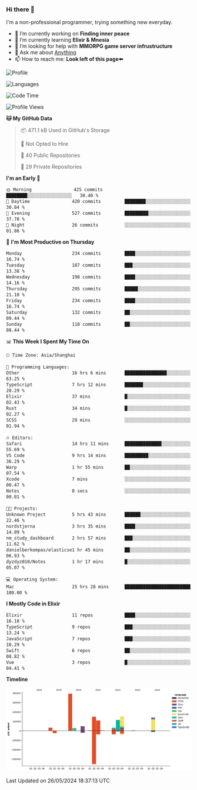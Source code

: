 ### Hi there 👋

I'm a non-professional programmer, trying something new everyday.

<!--
**dyzdyz010/dyzdyz010** is a ✨ _special_ ✨ repository because its `README.md` (this file) appears on your GitHub profile.
-->

- 🔭 I’m currently working on **Finding inner peace**
- 🌱 I’m currently learning **Elixir & Mnesia**
- 🤔 I’m looking for help with **MMORPG game server infrustructure**
- 💬 Ask me about [Anything](https://github.com/dyzdyz010/dyzdyz010/issues)
- 📫 How to reach me: **Look left of this page⬅️**

<!-- - 👯 I’m looking to collaborate on
- 😄 Pronouns: ...
- ⚡ Fun fact: ...
 -->
 
![Profile](https://github-readme-stats.vercel.app/api?username=dyzdyz010&count_private=true&show_icons=true&theme=dracula)

![Languages](https://github-readme-stats.vercel.app/api/top-langs/?username=dyzdyz010&layout=compact&theme=dracula)

<!--START_SECTION:waka-->
![Code Time](http://img.shields.io/badge/Code%20Time-1%2C536%20hrs%206%20mins-blue)

![Profile Views](http://img.shields.io/badge/Profile%20Views-7-blue)

**🐱 My GitHub Data** 

> 📦 471.1 kB Used in GitHub's Storage 
 > 
> 🚫 Not Opted to Hire
 > 
> 📜 40 Public Repositories 
 > 
> 🔑 29 Private Repositories 
 > 
**I'm an Early 🐤** 

```text
🌞 Morning                425 commits         ████████░░░░░░░░░░░░░░░░░   30.40 % 
🌆 Daytime                420 commits         ████████░░░░░░░░░░░░░░░░░   30.04 % 
🌃 Evening                527 commits         █████████░░░░░░░░░░░░░░░░   37.70 % 
🌙 Night                  26 commits          ░░░░░░░░░░░░░░░░░░░░░░░░░   01.86 % 
```
📅 **I'm Most Productive on Thursday** 

```text
Monday                   234 commits         ████░░░░░░░░░░░░░░░░░░░░░   16.74 % 
Tuesday                  187 commits         ███░░░░░░░░░░░░░░░░░░░░░░   13.38 % 
Wednesday                198 commits         ████░░░░░░░░░░░░░░░░░░░░░   14.16 % 
Thursday                 295 commits         █████░░░░░░░░░░░░░░░░░░░░   21.10 % 
Friday                   234 commits         ████░░░░░░░░░░░░░░░░░░░░░   16.74 % 
Saturday                 132 commits         ██░░░░░░░░░░░░░░░░░░░░░░░   09.44 % 
Sunday                   118 commits         ██░░░░░░░░░░░░░░░░░░░░░░░   08.44 % 
```


📊 **This Week I Spent My Time On** 

```text
🕑︎ Time Zone: Asia/Shanghai

💬 Programming Languages: 
Other                    16 hrs 6 mins       ████████████████░░░░░░░░░   63.25 % 
TypeScript               7 hrs 12 mins       ███████░░░░░░░░░░░░░░░░░░   28.29 % 
Elixir                   37 mins             █░░░░░░░░░░░░░░░░░░░░░░░░   02.43 % 
Rust                     34 mins             █░░░░░░░░░░░░░░░░░░░░░░░░   02.27 % 
SCSS                     29 mins             ░░░░░░░░░░░░░░░░░░░░░░░░░   01.94 % 

🔥 Editors: 
Safari                   14 hrs 11 mins      ██████████████░░░░░░░░░░░   55.69 % 
VS Code                  9 hrs 14 mins       █████████░░░░░░░░░░░░░░░░   36.29 % 
Warp                     1 hr 55 mins        ██░░░░░░░░░░░░░░░░░░░░░░░   07.54 % 
Xcode                    7 mins              ░░░░░░░░░░░░░░░░░░░░░░░░░   00.47 % 
Notes                    0 secs              ░░░░░░░░░░░░░░░░░░░░░░░░░   00.01 % 

🐱‍💻 Projects: 
Unknown Project          5 hrs 43 mins       ██████░░░░░░░░░░░░░░░░░░░   22.46 % 
nordstjerna              3 hrs 35 mins       ████░░░░░░░░░░░░░░░░░░░░░   14.09 % 
nm_study_dashboard       2 hrs 57 mins       ███░░░░░░░░░░░░░░░░░░░░░░   11.62 % 
danielberkompas/elasticse1 hr 45 mins        ██░░░░░░░░░░░░░░░░░░░░░░░   06.93 % 
dyzdyz010/Notes          1 hr 17 mins        █░░░░░░░░░░░░░░░░░░░░░░░░   05.07 % 

💻 Operating System: 
Mac                      25 hrs 28 mins      █████████████████████████   100.00 % 
```

**I Mostly Code in Elixir** 

```text
Elixir                   11 repos            ████░░░░░░░░░░░░░░░░░░░░░   16.18 % 
TypeScript               9 repos             ███░░░░░░░░░░░░░░░░░░░░░░   13.24 % 
JavaScript               7 repos             ███░░░░░░░░░░░░░░░░░░░░░░   10.29 % 
Swift                    6 repos             ██░░░░░░░░░░░░░░░░░░░░░░░   08.82 % 
Vue                      3 repos             █░░░░░░░░░░░░░░░░░░░░░░░░   04.41 % 
```



**Timeline**

![Lines of Code chart](https://raw.githubusercontent.com/dyzdyz010/dyzdyz010/master/assets/bar_graph.png)


 Last Updated on 26/05/2024 18:37:13 UTC
<!--END_SECTION:waka-->
